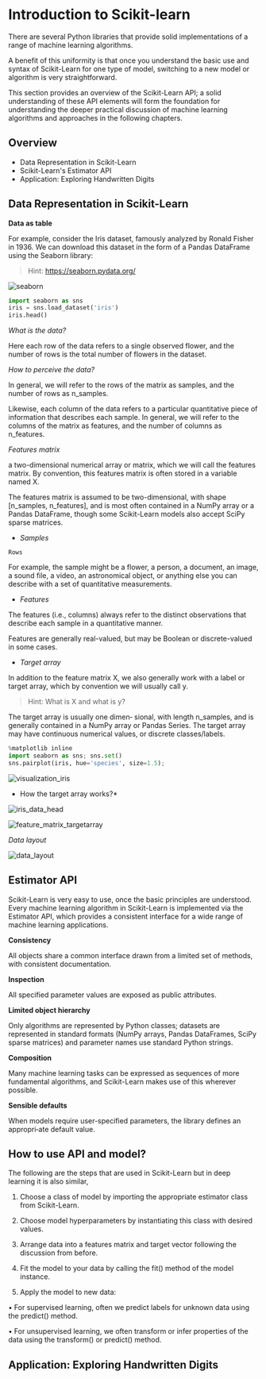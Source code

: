 # Introduction to Scikit-learn

There are several Python libraries that provide solid implementations of a range of machine learning algorithms.

A benefit of this uniformity is that once you understand the basic use and syntax of Scikit-Learn for one type of model, switching to a new model or algorithm is very straightforward.

This section provides an overview of the Scikit-Learn API; a solid understanding of these API elements will form the foundation for understanding the deeper practical discussion of machine learning algorithms and approaches in the following chapters.

## Overview

* Data Representation in Scikit-Learn
* Scikit-Learn's Estimator API
* Application: Exploring Handwritten Digits

## Data Representation in Scikit-Learn

**Data as table**

For example, consider the Iris dataset, famously analyzed by Ronald
Fisher in 1936. We can download this dataset in the form of a Pandas DataFrame using the Seaborn library:

> Hint: https://seaborn.pydata.org/

![seaborn](../../../images/ml/seaborn.png)

```python
import seaborn as sns
iris = sns.load_dataset('iris')
iris.head()
```

*What is the data?*

Here each row of the data refers to a single observed flower, and the number of rows is the total number of flowers in the dataset.

*How to perceive the data?*

In general, we will refer to the rows of
the matrix as samples, and the number of rows as n_samples.

Likewise, each column of the data refers to a particular quantitative piece of information that describes each sample. In general, we will refer to the columns of the matrix as features, and the number of columns as n_features.

*Features matrix*

a two-dimensional numerical array or matrix, which we will call the features matrix. By convention, this features matrix is often stored in a variable named X.

The features matrix is assumed to be two-dimensional, with shape [n_samples, n_features], and is most often contained in a NumPy array or a Pandas DataFrame, though some Scikit-Learn models also accept SciPy sparse matrices.

* *Samples*

`Rows`

For example, the sample might be a flower, a person, a document, an image, a sound
file, a video, an astronomical object, or anything else you can describe with a set of quantitative measurements.

* *Features*

The features (i.e., columns) always refer to the distinct observations that describe
each sample in a quantitative manner.

Features are generally real-valued, but may be Boolean or discrete-valued in some cases.

* *Target array*

In addition to the feature matrix X,
we also generally work with a label or target array, which by convention we will usually call y.

> Hint: What is X and what is y?

The target array is usually one dimen‐
sional, with length n_samples, and is generally contained in a NumPy array or Pandas Series. The target array may have continuous numerical values, or discrete
classes/labels.

```python
%matplotlib inline
import seaborn as sns; sns.set()
sns.pairplot(iris, hue='species', size=1.5);
```

![visualization_iris](../../../images/ml/visualization_iris.png)

* How the target array works?*

![iris_data_head](../../../images/ml/iris_data_head.png)

![feature_matrix_targetarray](../../../images/ml/feature_matrix_targetarray.png)

*Data layout*

![data_layout](../../../images/ml/data_layout.png)

## Estimator API

Scikit-Learn is very easy to use, once the basic principles are understood. Every machine learning algorithm in Scikit-Learn is implemented via the Estimator API, which provides a consistent interface for a wide range of machine learning applications.

**Consistency**

All objects share a common interface drawn from a limited set of methods, with
consistent documentation.

**Inspection**

All specified parameter values are exposed as public attributes.

**Limited object hierarchy**

Only algorithms are represented by Python classes; datasets are represented in standard formats (NumPy arrays, Pandas DataFrames, SciPy sparse matrices) and
parameter names use standard Python strings.

**Composition**

Many machine learning tasks can be expressed as sequences of more fundamental algorithms, and Scikit-Learn makes use of this wherever possible.

**Sensible defaults**

When models require user-specified parameters, the library defines an appropri‐ate default value.

## How to use API and model?

The following are the steps that are used in Scikit-Learn but in deep learning it is also similar,

1. Choose a class of model by importing the appropriate estimator class from Scikit-Learn.

2. Choose model hyperparameters by instantiating this class with desired values.

3. Arrange data into a features matrix and target vector following the discussion from before.

4. Fit the model to your data by calling the fit() method of the model instance.

5. Apply the model to new data:

  • For supervised learning, often we predict labels for unknown data using the predict() method.

  • For unsupervised learning, we often transform or infer properties of the data using the transform() or predict() method.

## Application: Exploring Handwritten Digits


